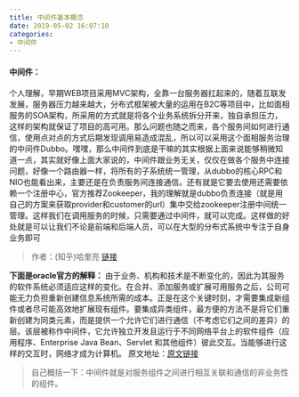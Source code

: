 ```yaml
---
title: 中间件基本概念
date: 2019-05-02 16:07:10
categories:
- 中间件
---
```


#### 中间件：
个人理解，早期WEB项目采用MVC架构，全靠一台服务器扛起来的，随着互联发发展，服务器压力越来越大，分布式框架被大量的运用在B2C等项目中，比如面相服务的SOA架构，所采用的方式就是将各个业务系统拆分开来，独自承担压力，这样的架构就保证了项目的高可用。那么问题也随之而来，各个服务间如何进行通信，使用点对点的方式后期发现调用易造成混乱，所以可以采用这个面相服务治理的中间件Dubbo。嘿嘿，那么中间件到底是干嘛的其实根据上面来说能够稍微知道一点，其实就好像上面大家说的，中间件跟业务无关，仅仅在做各个服务中连接问题，好像一个路由器一样，将所有的子系统统一管理，从dubbo的核心RPC和NIO也能看出来，主要还是在负责服务间连接通信。还有就是它要去使用还需要依赖一个注册中心，官方推荐Zookeeper，我的理解就是dubbo负责连接（就是用自己的方案来获取provider和customer的url）集中交给zookeeper注册中间统一管理。这样我们在调用服务的时候，只需要通过中间件，就可以完成。这样做的好处就是可以让我们不论是前端和后端人员，可以在大型的分布式系统中专注于自身业务即可

>作者：(知乎)哈里亮
[链接](https://www.zhihu.com/question/19730582/answer/246374800)

**下面是oracle官方的解释：**
由于业务、机构和技术是不断变化的，因此为其服务的软件系统必须适应这样的变化。在合并、添加服务或扩展可用服务之后，公司可能无力负担重新创建信息系统所需的成本。正是在这个关键时刻，才需要集成新组件或者尽可能高效地扩展现有组件。要集成异类组件，最方便的方法不是将它们重新创建为同类元素，而是提供一个允许它们进行通信（不考虑它们之间的差异）的层。该层被称作中间件，它允许独立开发且运行于不同网络平台上的软件组件（应用程序、Enterprise Java Bean、Servlet 和其他组件）彼此交互。当能够进行这样的交互时，网络才成为计算机。
原文地址：[原文链接](https://docs.oracle.com/cd/E19148-01/820-0533/aeraq/index.html)

>自己概括一下：中间件就是对服务组件之间进行相互关联和通信的非业务性的组件。